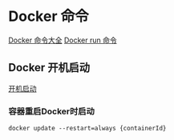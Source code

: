 # Docker  命令

[Docker 命令大全](https://www.runoob.com/docker/docker-command-manual.html)
[Docker run 命令](https://www.runoob.com/docker/docker-run-command.html)

## Docker 开机启动
[开机启动](https://blog.csdn.net/qq_42216791/article/details/110231757)
### 容器重启Docker时启动
```shell
docker update --restart=always {containerId}
```



<comment/>